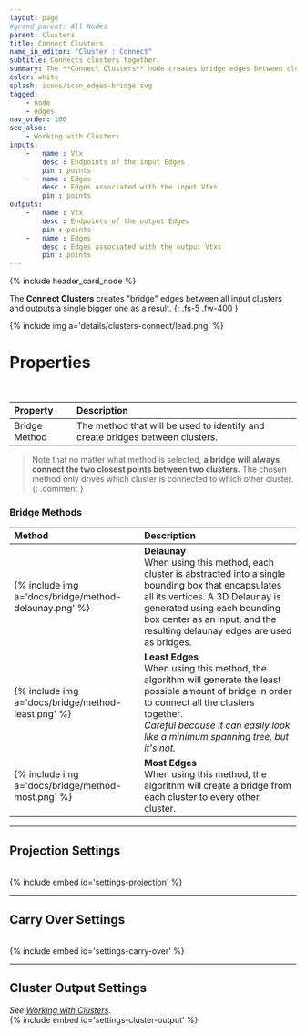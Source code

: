 ```yaml
---
layout: page
#grand_parent: All Nodes
parent: Clusters
title: Connect Clusters
name_in_editor: "Cluster : Connect"
subtitle: Connects clusters together.
summary: The **Connect Clusters** node creates bridge edges between clusters using methods like Delaunay, Least Edges, or Most Edges, always connecting the closest points between clusters to form a larger, unified cluster.
color: white
splash: icons/icon_edges-bridge.svg
tagged: 
    - node
    - edges
nav_order: 100
see_also: 
    - Working with Clusters
inputs:
    -   name : Vtx
        desc : Endpoints of the input Edges
        pin : points
    -   name : Edges
        desc : Edges associated with the input Vtxs
        pin : points
outputs:
    -   name : Vtx
        desc : Endpoints of the output Edges
        pin : points
    -   name : Edges
        desc : Edges associated with the output Vtxs
        pin : points
---
```


{% include header_card_node %}

The **Connect Clusters** creates "bridge" edges between all input clusters and outputs a single bigger one as a result.
{: .fs-5 .fw-400 } 

{% include img a='details/clusters-connect/lead.png' %}

# Properties
<br>

| Property       | Description          |
|:-------------|:------------------|
| Bridge Method           | The method that will be used to identify and create bridges between clusters.|

> Note that no matter what method is selected, **a bridge will always connect the two closest points between two clusters.**  The chosen method only drives which cluster is connected to which other cluster.
{: .comment }

### Bridge Methods

| Method       | Description          |
|:-------------|:------------------|
| {% include img a='docs/bridge/method-delaunay.png' %}           | **Delaunay**<br>When using this method, each cluster is abstracted into a single bounding box that encapsulates all its vertices. A 3D Delaunay is generated using each bounding box center as an input, and the resulting delaunay edges are used as bridges.|
| {% include img a='docs/bridge/method-least.png' %}           | **Least Edges**<br>When using this method, the algorithm will generate the least possible amount of bridge in order to connect all the clusters together.<br>*Careful because it can easily look like a minimum spanning tree, but it's not.*|
| {% include img a='docs/bridge/method-most.png' %}           | **Most Edges**<br>When using this method, the algorithm will create a bridge from each cluster to every other cluster.|


---
## Projection Settings
<br>
{% include embed id='settings-projection' %}


---
## Carry Over Settings
<br>
{% include embed id='settings-carry-over' %}


---
## Cluster Output Settings
*See [Working with Clusters](/PCGExtendedToolkit/doc-general/working-with-clusters.html).*
<br>
{% include embed id='settings-cluster-output' %}